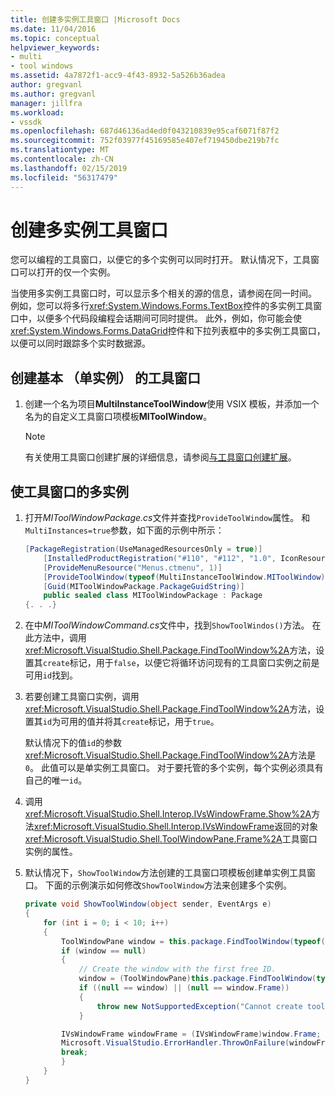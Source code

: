 ```yaml
---
title: 创建多实例工具窗口 |Microsoft Docs
ms.date: 11/04/2016
ms.topic: conceptual
helpviewer_keywords:
- multi
- tool windows
ms.assetid: 4a7872f1-acc9-4f43-8932-5a526b36adea
author: gregvanl
ms.author: gregvanl
manager: jillfra
ms.workload:
- vssdk
ms.openlocfilehash: 687d46136ad4ed0f043210839e95caf6071f87f2
ms.sourcegitcommit: 752f03977f45169585e407ef719450dbe219b7fc
ms.translationtype: MT
ms.contentlocale: zh-CN
ms.lasthandoff: 02/15/2019
ms.locfileid: "56317479"
---
```

# <a name="create-a-multi-instance-tool-window"></a>创建多实例工具窗口
您可以编程的工具窗口，以便它的多个实例可以同时打开。 默认情况下，工具窗口可以打开的仅一个实例。

当使用多实例工具窗口时，可以显示多个相关的源的信息，请参阅在同一时间。 例如，您可以将多行<xref:System.Windows.Forms.TextBox>控件的多实例工具窗口中，以便多个代码段编程会话期间可同时提供。 此外，例如，你可能会使<xref:System.Windows.Forms.DataGrid>控件和下拉列表框中的多实例工具窗口，以便可以同时跟踪多个实时数据源。

## <a name="create-a-basic-single-instance-tool-window"></a>创建基本 （单实例） 的工具窗口

1. 创建一个名为项目**MultiInstanceToolWindow**使用 VSIX 模板，并添加一个名为的自定义工具窗口项模板**MIToolWindow**。

    > [!NOTE]
    > 有关使用工具窗口创建扩展的详细信息，请参阅[与工具窗口创建扩展](../extensibility/creating-an-extension-with-a-tool-window.md)。

## <a name="make-a-tool-window-multi-instance"></a>使工具窗口的多实例

1. 打开*MIToolWindowPackage.cs*文件并查找`ProvideToolWindow`属性。 和`MultiInstances=true`参数，如下面的示例中所示：

    ```csharp
    [PackageRegistration(UseManagedResourcesOnly = true)]
        [InstalledProductRegistration("#110", "#112", "1.0", IconResourceID = 400)] // Info on this package for Help/About
        [ProvideMenuResource("Menus.ctmenu", 1)]
        [ProvideToolWindow(typeof(MultiInstanceToolWindow.MIToolWindow), MultiInstances = true)]
        [Guid(MIToolWindowPackage.PackageGuidString)]
        public sealed class MIToolWindowPackage : Package
    {. . .}
    ```

2. 在中*MIToolWindowCommand.cs*文件中，找到`ShowToolWindos()`方法。 在此方法中，调用<xref:Microsoft.VisualStudio.Shell.Package.FindToolWindow%2A>方法，设置其`create`标记，用于`false`，以便它将循环访问现有的工具窗口实例之前是可用`id`找到。

3. 若要创建工具窗口实例，调用<xref:Microsoft.VisualStudio.Shell.Package.FindToolWindow%2A>方法，设置其`id`为可用的值并将其`create`标记，用于`true`。

    默认情况下的值`id`的参数<xref:Microsoft.VisualStudio.Shell.Package.FindToolWindow%2A>方法是`0`。 此值可以是单实例工具窗口。 对于要托管的多个实例，每个实例必须具有自己的唯一`id`。

4. 调用<xref:Microsoft.VisualStudio.Shell.Interop.IVsWindowFrame.Show%2A>方法<xref:Microsoft.VisualStudio.Shell.Interop.IVsWindowFrame>返回的对象<xref:Microsoft.VisualStudio.Shell.ToolWindowPane.Frame%2A>工具窗口实例的属性。

5. 默认情况下，`ShowToolWindow`方法创建的工具窗口项模板创建单实例工具窗口。 下面的示例演示如何修改`ShowToolWindow`方法来创建多个实例。

    ```csharp
    private void ShowToolWindow(object sender, EventArgs e)
    {
        for (int i = 0; i < 10; i++)
        {
            ToolWindowPane window = this.package.FindToolWindow(typeof(MIToolWindow), i, false);
            if (window == null)
            {
                // Create the window with the first free ID.
                window = (ToolWindowPane)this.package.FindToolWindow(typeof(MIToolWindow), i, true);
                if ((null == window) || (null == window.Frame))
                {
                    throw new NotSupportedException("Cannot create tool window");
                }

            IVsWindowFrame windowFrame = (IVsWindowFrame)window.Frame;
            Microsoft.VisualStudio.ErrorHandler.ThrowOnFailure(windowFrame.Show());
            break;
            }
        }
    }
    ```
